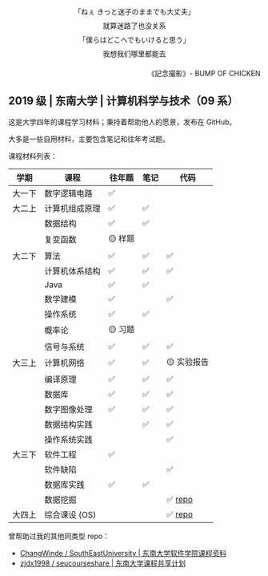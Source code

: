 

<p align=center style = "line-height:200%">
「ねぇ きっと迷子のままでも大丈夫」 <br>就算迷路了也没关系 <br>
「僕らはどこへでもいけると思う」 <br>我想我们哪里都能去 <br>
</p>
<p align=right>
《記念撮影》- BUMP OF CHICKEN
</p>






## 2019 级 | 东南大学 | 计算机科学与技术（09 系）

这是大学四年的课程学习材料；秉持着帮助他人的愿景，发布在 GitHub。

大多是一些自用材料，主要包含笔记和往年考试题。



课程材料列表：

| 学期   | 课程           | 往年题 | 笔记 | 代码                                                         |
| ------ | -------------- | ------ | ---- | ------------------------------------------------------------ |
| 大一下 | 数字逻辑电路   | ✅      |      |                                                              |
| 大二上 | 计算机组成原理 | ✅      | ✅    |                                                              |
|        | 数据结构       | ✅      | ✅    |                                                              |
|        | 复变函数       | 🟡 样题 |      |                                                              |
| 大二下 | 算法           | ✅      | ✅    | ✅                                                            |
|        | 计算机体系结构 | ✅      | ✅    | ✅                                                            |
|        | Java           | ✅      | ✅    |                                                              |
|        | 数学建模       | ✅      |      | ✅                                                            |
|        | 操作系统       | ✅      | ✅    |                                                              |
|        | 概率论         | 🟡 习题 |      |                                                              |
|        | 信号与系统     | ✅      | ✅    | ✅                                                            |
| 大三上 | 计算机网络     | ✅      | ✅    | 🟡 实验报告                                                   |
|        | 编译原理       | ✅      | ✅    | ✅                                                            |
|        | 数据库         | ✅      | ✅    | ✅                                                            |
|        | 数字图像处理   | ✅      | ✅    | ✅                                                            |
|        | 数据结构实践   |        | ✅    | ✅                                                            |
|        | 操作系统实践   |        |      | ✅                                                            |
| 大三下 | 软件工程       | ✅      |      |                                                              |
|        | 软件缺陷       |        |      | ✅                                                            |
|        | 数据库实践     | ✅      | ✅    |                                                              |
|        | 数据挖掘       |        |      | ✅ [repo](https://github.com/MoonOutCloudBack/DBLP-mining)    |
| 大四上 | 综合课设 (OS)  |        |      | ✅ [repo](https://github.com/MoonOutCloudBack/SEUCSE_OS_design_full_version) |



曾帮助过我的其他同类型 repo：

- [ChangWinde / SouthEastUniversity | 东南大学软件学院课程资料](https://github.com/ChangWinde/SouthEastUniversity) 
- [zjdx1998 / seucourseshare | 东南大学课程共享计划](https://github.com/zjdx1998/seucourseshare) 
















